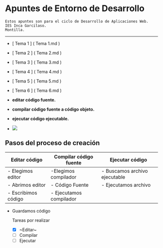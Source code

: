 # Apuntes de Entorno de Desarrollo

```
Estos apuntes son para el ciclo de Desarrollo de Aplicaciones Web.
IES Inca Garcilaso.
Montilla.
```
---

 - [ Tema 1 ] ( Tema 1.md )
 - [ Tema 2 ] ( Tema 2.md )
 - [ Tema 3 ] ( Tema 3.md )
 - [ Tema 4 ] ( Tema 4.md )
 - [ Tema 5 ] ( Tema 5.md )
 - [ Tema 6 ] ( Tema 6.md )

 - **editar código fuente.**
 - **compilar código fuente a código objeto.**
 - **ejecutar código ejecutable.**
   
 - ![]( https://localdab.org/wp-content/uploads/2022/11/Compiler-2.jpg )

 ## Pasos del proceso de creación 

 Editar código   |  Compilar código fuente  |  Ejecutar código
 ----------------|--------------------------|-----------------
 - Elegimos editor | -Elegimos compilador | - Buscamos archivo ejecutable
 - Abrimos editor | - Código Fuente | - Ejecutamos archivo
 - Escribimos código | - Ejecutamos compilador |
 - Guardamos código


   Tareas por realizar
     - [x] ~Editar~
     - [ ] Compilar
     - [ ] Ejecutar
